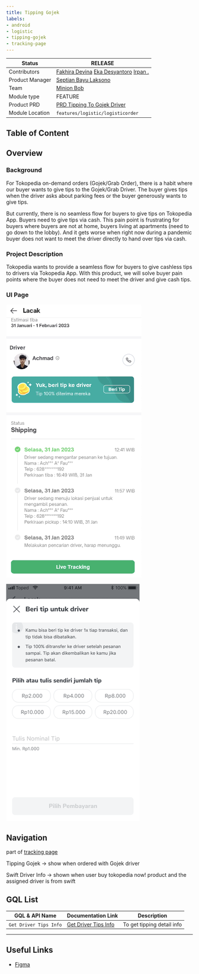 ```yaml
---
title: Tipping Gojek
labels:
- android
- logistic
- tipping-gojek
- tracking-page
---
```


<!--left header table-->
| **Status** |  <!--start status:GREEN-->RELEASE<!--end status--> |
| --- | --- |
| Contributors | [Fakhira Devina](https://tokopedia.atlassian.net/wiki/people/61077e53b704b40068e80a8e?ref=confluence) [Eka Desyantoro](https://tokopedia.atlassian.net/wiki/people/6283196bd9ddcc006e9c7a85?ref=confluence) [Irpan .](https://tokopedia.atlassian.net/wiki/people/6253578a3bf0f0007015669c?ref=confluence)  |
| Product Manager | [Septian Bayu Laksono](https://tokopedia.atlassian.net/wiki/people/5df8541fa0602c0cabdce844?ref=confluence)  |
| Team | [Minion Bob](https://tokopedia.atlassian.net/people/team/2373d8a6-1afc-4f2a-aa7a-63855c273051) |
| Module type | <!--start status:YELLOW-->FEATURE<!--end status-->  |
| Product PRD | [PRD Tipping To Gojek Driver](https://tokopedia.atlassian.net/wiki/spaces/LG/pages/1606320593/Tipping+to+Gojek+Driver) |
| Module Location | `features/logistic/logisticorder` |

## Table of Content

<!--toc-->

## Overview

### Background

For Tokopedia on-demand orders (Gojek/Grab Order), there is a habit where our buyer wants to give tips to the Gojek/Grab Driver. The buyer gives tips when the driver asks about parking fees or the buyer generously wants to give tips. 

But currently, there is no seamless flow for buyers to give tips on Tokopedia App. Buyers need to give tips via cash. This pain point is frustrating for buyers where buyers are not at home, buyers living at apartments (need to go down to the lobby). And it gets worse when right now during a pandemic buyer does not want to meet the driver directly to hand over tips via cash. 

### Project Description

Tokopedia wants to provide a seamless flow for buyers to give cashless tips to drivers via Tokopedia App. With this product, we will solve buyer pain points where the buyer does not need to meet the driver and give cash tips. 

### UI Page

![](../res/tippinggojek/Screenshot%202023-02-10%20at%2015.14.53.png)

![](../res/tippinggojek/3PL%20Failed%20Pickup%20-%20Lacak%20%282%29.png)

## Navigation

part of [tracking page](https://tokopedia.atlassian.net/wiki/spaces/PA/pages/1843134919/Tracking+Page)

Tipping Gojek → show when ordered with Gojek driver

Swift Driver Info → shown when user buy tokopedia now! product and the assigned driver is from swift



## GQL List



| **GQL & API Name** | **Documentation Link** | **Description** |
| --- | --- | --- |
| `Get Driver Tips Info` | [Get Driver Tips Info](https://tokopedia.atlassian.net/wiki/spaces/LG/pages/1753187034/Get+Driver+Tips+Info)  | To get tipping detail info |



---

## Useful Links

- [Figma](https://www.figma.com/file/13FQWDiEYpWMMAsOrqQQ8X/Tipping-to-Gojek-%26-Grab-Driver?node-id=1383%3A98393)